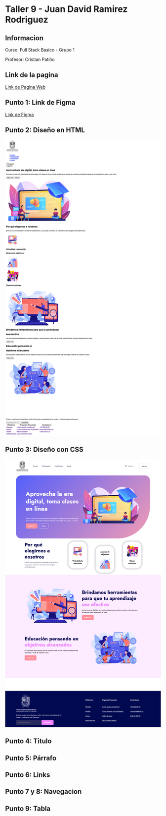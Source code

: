 <h1>Taller 9 - Juan David Ramirez Rodriguez</h1>

<h2>Informacion</h2>
<p>Curso: Full Stack Basico - Grupo 1</p>
<p>Profesor: Cristian Patiño</p>

<h2>Link de la pagina</h2>
<a href="https://jdavid1991.github.io/taller-9-full-stack/">Link de Pagina Web</a>

<h2>Punto 1: Link de Figma</h2>

<a href="https://www.figma.com/file/p6P4MxfltzanhuuMl05lx1/Juan-David-Ramirez-Rodriguez?type=design&node-id=0%3A1&mode=design&t=wegiIv5AI2fDnGEn-1">Link de Figma</a>

<h2>Punto 2: Diseño en HTML</h2>
<img src="public/images/punto-2.png" alt="Punto 2">

<h2>Punto 3: Diseño con CSS</h2>
<img src="public/images/punto-3.png" alt="Punto 3">

<h2>Punto 4: Titulo</h2>

<h2>Punto 5: Párrafo</h2>

<h2>Punto 6: Links</h2>

<h2>Punto 7 y 8: Navegacion</h2>

<h2>Punto 9: Tabla</h2>

